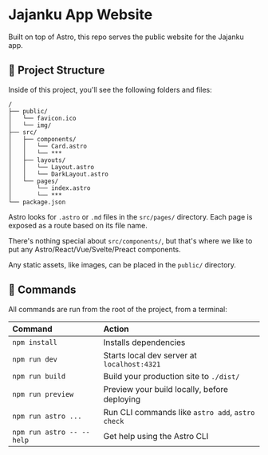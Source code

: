 # Jajanku App Website

Built on top of Astro, this repo serves the public website for the Jajanku app.

## 🚀 Project Structure

Inside of this project, you'll see the following folders and files:

```text
/
├── public/
│   └── favicon.ico
│   └── img/
├── src/
│   ├── components/
│   │   └── Card.astro
│   │   └── ***
│   ├── layouts/
│   │   └── Layout.astro
│   │   └── DarkLayout.astro
│   └── pages/
│       └── index.astro
│       └── ***
└── package.json
```

Astro looks for `.astro` or `.md` files in the `src/pages/` directory. Each page is exposed as a route based on its file name.

There's nothing special about `src/components/`, but that's where we like to put any Astro/React/Vue/Svelte/Preact components.

Any static assets, like images, can be placed in the `public/` directory.

## 🧞 Commands

All commands are run from the root of the project, from a terminal:

| Command                   | Action                                           |
| :------------------------ | :----------------------------------------------- |
| `npm install`             | Installs dependencies                            |
| `npm run dev`             | Starts local dev server at `localhost:4321`      |
| `npm run build`           | Build your production site to `./dist/`          |
| `npm run preview`         | Preview your build locally, before deploying     |
| `npm run astro ...`       | Run CLI commands like `astro add`, `astro check` |
| `npm run astro -- --help` | Get help using the Astro CLI                     |
